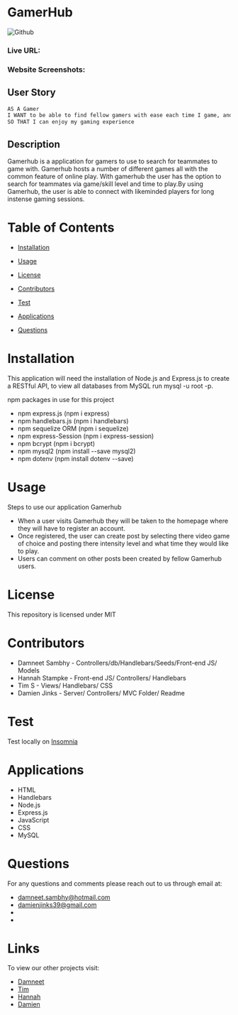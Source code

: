 # GamerHub

![Github](https://img.shields.io/badge/license-MIT-yellow.svg)

### Live URL: 
### Website Screenshots: 

## User Story 
```md
AS A Gamer
I WANT to be able to find fellow gamers with ease each time I game, and be able to link up gaming sessions with other gamers who are equal to my skill level
SO THAT I can enjoy my gaming experience
```

## Description

Gamerhub is a application for gamers to use to search for teammates to game with.
Gamerhub hosts a number of different games all with the common feature of online play. With gamerhub the user has the option to search for teammates via game/skill level and time to play.By using Gamerhub, the user is able to connect with likeminded players for long instense gaming sessions. 



# Table of Contents

- [Installation](#installation)

- [Usage](#usage)

- [License](#license)

- [Contributors](#contributors)

- [Test](#test)

- [Applications](#applications)

- [Questions](#questions)


# Installation

This application will need the installation of Node.js and Express.js to create a RESTful API, to view all databases from MySQL run mysql -u root -p.

npm packages in use for this project

- npm express.js (npm i express)
- npm handlebars.js (npm i handlebars)
- npm sequelize ORM (npm i sequelize)
- npm express-Session (npm i express-session)
- npm bcrypt (npm i bcrypt)
- npm mysql2 (npm install --save mysql2)
- npm dotenv (npm install dotenv --save)



# Usage

Steps to use our application Gamerhub

- When a user visits Gamerhub they will be taken to the homepage where they will have to register an account.
- Once registered, the user can create post by selecting there video game of choice and posting there intensity level and what time they would like to play.
- Users can comment on other posts been created by fellow Gamerhub users.


# License 

This repository is licensed under MIT


# Contributors
- Damneet Sambhy - Controllers/db/Handlebars/Seeds/Front-end JS/ Models
- Hannah Stampke - Front-end JS/ Controllers/ Handlebars
- Tim S - Views/ Handlebars/ CSS
- Damien Jinks - Server/ Controllers/ MVC Folder/ Readme


# Test

Test locally on [Insomnia](https://insomnia.rest/])


# Applications
- HTML
- Handlebars
- Node.js
- Express.js
- JavaScript
- CSS
- MySQL


# Questions 
For any questions and comments please reach out to us through email at:
- damneet.sambhy@hotmail.com
- damienjinks39@gmail.com
- 
- 


# Links
To view our other projects visit:
- [Damneet](https://github.com/daman29) 
- [Tim](https://github.com/Tim-Adcoder)
- [Hannah](https://github.com/HannahStampke)
- [Damien](https://github.com/Djinksy)
